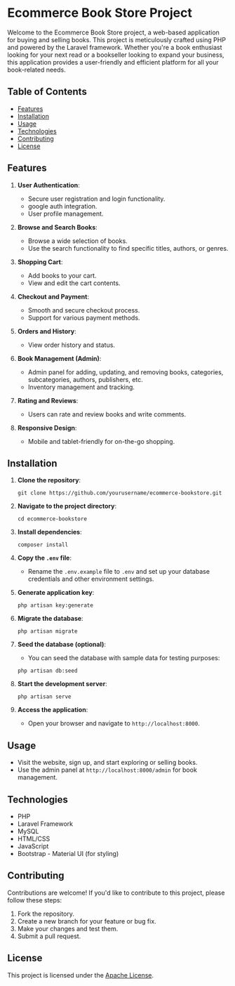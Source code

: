 # Ecommerce Book Store Project

Welcome to the Ecommerce Book Store project, a web-based application for buying and selling books. This project is meticulously crafted using PHP and powered by the Laravel framework. Whether you're a book enthusiast looking for your next read or a bookseller looking to expand your business, this application provides a user-friendly and efficient platform for all your book-related needs.

## Table of Contents
- [Features](#features)
- [Installation](#installation)
- [Usage](#usage)
- [Technologies](#technologies)
- [Contributing](#contributing)
- [License](#license)

## Features

1. **User Authentication**:
   - Secure user registration and login functionality.
   - google auth integration.
   - User profile management.

2. **Browse and Search Books**:
   - Browse a wide selection of books.
   - Use the search functionality to find specific titles, authors, or genres.

3. **Shopping Cart**:
   - Add books to your cart.
   - View and edit the cart contents.

4. **Checkout and Payment**:
   - Smooth and secure checkout process.
   - Support for various payment methods.

5. **Orders and History**:
   - View order history and status.

6. **Book Management (Admin)**:
   - Admin panel for adding, updating, and removing books, categories, subcategories, authors, publishers, etc.
   - Inventory management and tracking.

7. **Rating and Reviews**:
   - Users can rate and review books and write comments.

8. **Responsive Design**:
   - Mobile and tablet-friendly for on-the-go shopping.

## Installation

1. **Clone the repository**:
   ```shell
   git clone https://github.com/yourusername/ecommerce-bookstore.git
   ```

2. **Navigate to the project directory**:
   ```shell
   cd ecommerce-bookstore
   ```

3. **Install dependencies**:
   ```shell
   composer install
   ```

4. **Copy the `.env` file**:
   - Rename the `.env.example` file to `.env` and set up your database credentials and other environment settings.

5. **Generate application key**:
   ```shell
   php artisan key:generate
   ```

6. **Migrate the database**:
   ```shell
   php artisan migrate
   ```

7. **Seed the database (optional)**:
   - You can seed the database with sample data for testing purposes:
   ```shell
   php artisan db:seed
   ```

8. **Start the development server**:
   ```shell
   php artisan serve
   ```

9. **Access the application**:
   - Open your browser and navigate to `http://localhost:8000`.

## Usage

- Visit the website, sign up, and start exploring or selling books.
- Use the admin panel at `http://localhost:8000/admin` for book management.

## Technologies

- PHP
- Laravel Framework
- MySQL
- HTML/CSS
- JavaScript
- Bootstrap - Material UI (for styling)

## Contributing

Contributions are welcome! If you'd like to contribute to this project, please follow these steps:

1. Fork the repository.
2. Create a new branch for your feature or bug fix.
3. Make your changes and test them.
4. Submit a pull request.

## License

This project is licensed under the [Apache License](LICENSE).
